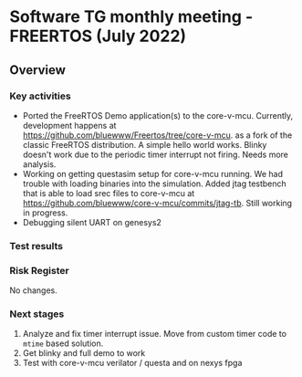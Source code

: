 # Software TG monthly meeting - FREERTOS (July 2022)
## Overview

### Key activities
* Ported the FreeRTOS Demo application(s) to the core-v-mcu. Currently,
  development happens at https://github.com/bluewww/Freertos/tree/core-v-mcu. as
  a fork of the classic FreeRTOS distribution. A simple hello world works.
  Blinky doesn't work due to the periodic timer interrupt not firing. Needs more
  analysis.
* Working on getting questasim setup for core-v-mcu running. We had trouble with
  loading binaries into the simulation. Added jtag testbench that is able to
  load srec files to core-v-mcu at
  https://github.com/bluewww/core-v-mcu/commits/jtag-tb. Still working in progress.
* Debugging silent UART on genesys2

### Test results

### Risk Register

No changes.

### Next stages
  1. Analyze and fix timer interrupt issue. Move from custom timer code to
     `mtime` based solution.
  2. Get blinky and full demo to work
  3. Test with core-v-mcu verilator / questa and on nexys fpga
